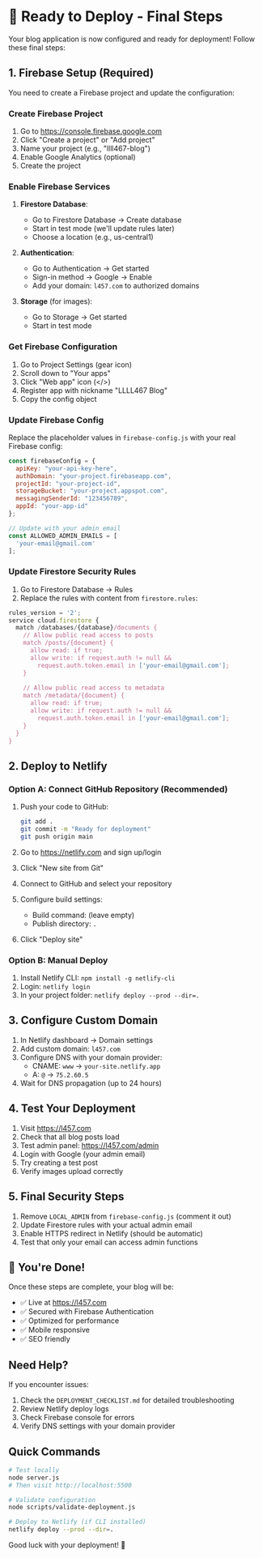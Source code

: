 # 🚀 Ready to Deploy - Final Steps

Your blog application is now configured and ready for deployment! Follow these final steps:

## 1. Firebase Setup (Required)

You need to create a Firebase project and update the configuration:

### Create Firebase Project
1. Go to https://console.firebase.google.com
2. Click "Create a project" or "Add project"
3. Name your project (e.g., "llll467-blog")
4. Enable Google Analytics (optional)
5. Create the project

### Enable Firebase Services
1. **Firestore Database**:
   - Go to Firestore Database → Create database
   - Start in test mode (we'll update rules later)
   - Choose a location (e.g., us-central1)

2. **Authentication**:
   - Go to Authentication → Get started
   - Sign-in method → Google → Enable
   - Add your domain: `l457.com` to authorized domains

3. **Storage** (for images):
   - Go to Storage → Get started
   - Start in test mode

### Get Firebase Configuration
1. Go to Project Settings (gear icon)
2. Scroll down to "Your apps"
3. Click "Web app" icon (</>) 
4. Register app with nickname "LLLL467 Blog"
5. Copy the config object

### Update Firebase Config
Replace the placeholder values in `firebase-config.js` with your real Firebase config:

```javascript
const firebaseConfig = {
  apiKey: "your-api-key-here",
  authDomain: "your-project.firebaseapp.com",
  projectId: "your-project-id",
  storageBucket: "your-project.appspot.com",
  messagingSenderId: "123456789",
  appId: "your-app-id"
};

// Update with your admin email
const ALLOWED_ADMIN_EMAILS = [
  'your-email@gmail.com'
];
```

### Update Firestore Security Rules
1. Go to Firestore Database → Rules
2. Replace the rules with content from `firestore.rules`:

```javascript
rules_version = '2';
service cloud.firestore {
  match /databases/{database}/documents {
    // Allow public read access to posts
    match /posts/{document} {
      allow read: if true;
      allow write: if request.auth != null && 
        request.auth.token.email in ['your-email@gmail.com'];
    }
    
    // Allow public read access to metadata
    match /metadata/{document} {
      allow read: if true;
      allow write: if request.auth != null && 
        request.auth.token.email in ['your-email@gmail.com'];
    }
  }
}
```

## 2. Deploy to Netlify

### Option A: Connect GitHub Repository (Recommended)
1. Push your code to GitHub:
   ```bash
   git add .
   git commit -m "Ready for deployment"
   git push origin main
   ```

2. Go to https://netlify.com and sign up/login
3. Click "New site from Git"
4. Connect to GitHub and select your repository
5. Configure build settings:
   - Build command: (leave empty)
   - Publish directory: `.`
6. Click "Deploy site"

### Option B: Manual Deploy
1. Install Netlify CLI: `npm install -g netlify-cli`
2. Login: `netlify login`
3. In your project folder: `netlify deploy --prod --dir=.`

## 3. Configure Custom Domain

1. In Netlify dashboard → Domain settings
2. Add custom domain: `l457.com`
3. Configure DNS with your domain provider:
   - CNAME: `www` → `your-site.netlify.app`
   - A: `@` → `75.2.60.5`
4. Wait for DNS propagation (up to 24 hours)

## 4. Test Your Deployment

1. Visit https://l457.com
2. Check that all blog posts load
3. Test admin panel: https://l457.com/admin
4. Login with Google (your admin email)
5. Try creating a test post
6. Verify images upload correctly

## 5. Final Security Steps

1. Remove `LOCAL_ADMIN` from `firebase-config.js` (comment it out)
2. Update Firestore rules with your actual admin email
3. Enable HTTPS redirect in Netlify (should be automatic)
4. Test that only your email can access admin functions

## 🎉 You're Done!

Once these steps are complete, your blog will be:
- ✅ Live at https://l457.com
- ✅ Secured with Firebase Authentication
- ✅ Optimized for performance
- ✅ Mobile responsive
- ✅ SEO friendly

## Need Help?

If you encounter issues:
1. Check the `DEPLOYMENT_CHECKLIST.md` for detailed troubleshooting
2. Review Netlify deploy logs
3. Check Firebase console for errors
4. Verify DNS settings with your domain provider

## Quick Commands

```bash
# Test locally
node server.js
# Then visit http://localhost:5500

# Validate configuration
node scripts/validate-deployment.js

# Deploy to Netlify (if CLI installed)
netlify deploy --prod --dir=.
```

Good luck with your deployment! 🚀